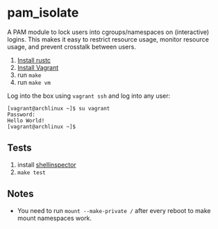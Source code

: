 # pam_isolate

A PAM module to lock users into cgroups/namespaces on (interactive) logins.
This makes it easy to restrict resource usage, monitor resource usage, and
prevent crosstalk between users.

1. [Install rustc](https://www.rust-lang.org/tools/install)
1. [Install Vagrant](https://developer.hashicorp.com/vagrant/downloads)
1. run `make`
1. run `make vm`

Log into the box using `vagrant ssh` and log into any user:

```shell
[vagrant@archlinux ~]$ su vagrant
Password:
Hello World!
[vagrant@archlinux ~]$
```

## Tests

1. install [shellinspector](https://github.com/Uberspace/shellinspector)
1. `make test`

## Notes

- You need to run `mount --make-private /` after every reboot to make
    mount namespaces work.
